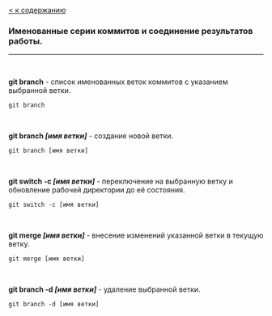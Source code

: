 [< к содержанию](./readme.md)

### Именованные серии коммитов и соединение результатов работы.

---

<br>

**git branch** - cписок именованных веток коммитов с указанием выбранной ветки.

```
git branch
```

<br>

**git branch *[имя ветки]*** - cоздание новой ветки.

```
git branch [имя ветки]
```

<br>

**git switch -c *[имя ветки]*** - переключение на выбранную ветку и обновление рабочей директории до её состояния.

````
git switch -c [имя ветки]
````

<br>

**git merge *[имя ветки]*** - внесение изменений указанной ветки в текущую ветку.

````
git merge [имя ветки]
````

<br>

**git branch -d *[имя ветки]*** - удаление выбранной ветки.

````
git branch -d [имя ветки]
````



